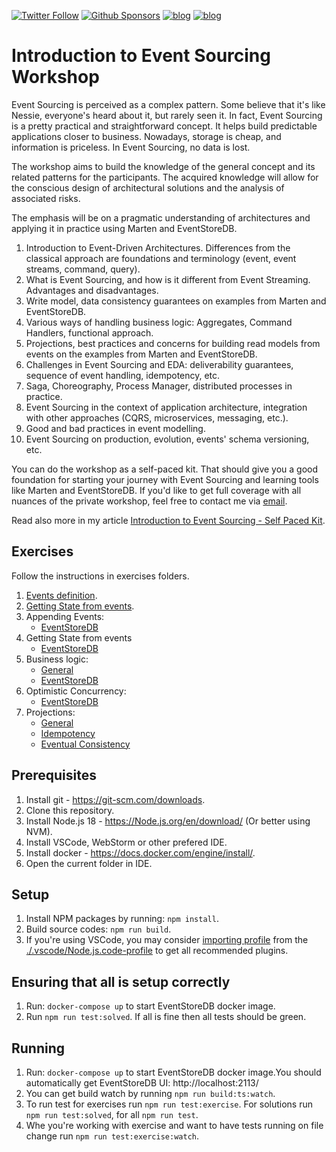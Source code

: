 [![Twitter Follow](https://img.shields.io/twitter/follow/oskar_at_net?style=social)](https://twitter.com/oskar_at_net) [![Github Sponsors](https://img.shields.io/static/v1?label=Sponsor&message=%E2%9D%A4&logo=GitHub&link=https://github.com/sponsors/oskardudycz/)](https://github.com/sponsors/oskardudycz/) [![blog](https://img.shields.io/badge/blog-event--driven.io-brightgreen)](https://event-driven.io/?utm_source=event_sourcing_jvm) [![blog](https://img.shields.io/badge/%F0%9F%9A%80-Architecture%20Weekly-important)](https://www.architecture-weekly.com/?utm_source=event_sourcing_net)

# Introduction to Event Sourcing Workshop

Event Sourcing is perceived as a complex pattern. Some believe that it's like Nessie, everyone's heard about it, but rarely seen it. In fact, Event Sourcing is a pretty practical and straightforward concept. It helps build predictable applications closer to business. Nowadays, storage is cheap, and information is priceless. In Event Sourcing, no data is lost.

The workshop aims to build the knowledge of the general concept and its related patterns for the participants. The acquired knowledge will allow for the conscious design of architectural solutions and the analysis of associated risks.

The emphasis will be on a pragmatic understanding of architectures and applying it in practice using Marten and EventStoreDB.

1. Introduction to Event-Driven Architectures. Differences from the classical approach are foundations and terminology (event, event streams, command, query).
2. What is Event Sourcing, and how is it different from Event Streaming. Advantages and disadvantages.
3. Write model, data consistency guarantees on examples from Marten and EventStoreDB.
4. Various ways of handling business logic: Aggregates, Command Handlers, functional approach.
5. Projections, best practices and concerns for building read models from events on the examples from Marten and EventStoreDB.
6. Challenges in Event Sourcing and EDA: deliverability guarantees, sequence of event handling, idempotency, etc.
7. Saga, Choreography, Process Manager, distributed processes in practice.
8. Event Sourcing in the context of application architecture, integration with other approaches (CQRS, microservices, messaging, etc.).
9. Good and bad practices in event modelling.
10. Event Sourcing on production, evolution, events' schema versioning, etc.

You can do the workshop as a self-paced kit. That should give you a good foundation for starting your journey with Event Sourcing and learning tools like Marten and EventStoreDB. If you'd like to get full coverage with all nuances of the private workshop, feel free to contact me via [email](mailto:oskar.dudycz@gmail.com).

Read also more in my article [Introduction to Event Sourcing - Self Paced Kit](https://event-driven.io/en/introduction_to_event_sourcing/?utm_source=event_sourcing_nodejs).

## Exercises

Follow the instructions in exercises folders.

1. [Events definition](./src/01_events_definition/).
2. [Getting State from events](./src/02_getting_state_from_events/).
3. Appending Events:
   - [EventStoreDB](./src/03_appending_events_eventstoredb/)
4. Getting State from events
   - [EventStoreDB](./src/04_getting_state_from_events_eventstoredb/)
5. Business logic:
   - [General](./src/05_business_logic/)
   - [EventStoreDB](./src/06_business_logic_eventstoredb/)
6. Optimistic Concurrency:
   - [EventStoreDB](./src/07_optimistic_concurrency_eventstoredb/)
7. Projections:
   - [General](./src/08_projections_single_stream/)
   - [Idempotency](./src/09_projections_single_stream_idempotency/)
   - [Eventual Consistency](./src/10_projections_single_stream_eventual_consistency/)

## Prerequisites

1. Install git - https://git-scm.com/downloads.
2. Clone this repository.
3. Install Node.js 18 - https://Node.js.org/en/download/ (Or better using NVM).
4. Install VSCode, WebStorm or other prefered IDE.
5. Install docker - https://docs.docker.com/engine/install/.
6. Open the current folder in IDE.

## Setup

1. Install NPM packages by running: `npm install`.
2. Build source codes: `npm run build`.
3. If you're using VSCode, you may consider [importing profile](https://code.visualstudio.com/updates/v1_75#_profiles) from the [./.vscode/Node.js.code-profile](./.vscode/Node.js.code-profile) to get all recommended plugins.

## Ensuring that all is setup correctly

1. Run: `docker-compose up` to start EventStoreDB docker image.
2. Run `npm run test:solved`. If all is fine then all tests should be green.

## Running

1. Run: `docker-compose up` to start EventStoreDB docker image.You should automatically get EventStoreDB UI: http://localhost:2113/
2. You can get build watch by running `npm run build:ts:watch`.
3. To run test for exercises run `npm run test:exercise`. For solutions run `npm run test:solved`, for all `npm run test`.
4. Whe you're working with exercise and want to have tests running on file change run `npm run test:exercise:watch`.
